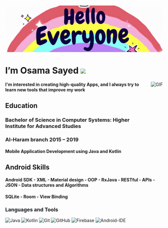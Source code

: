 <p>
  <img src="https://raw.githubusercontent.com/Vivekagent47/Vivekagent47/master/hello.svg">
</p>

# I’m Osama Sayed  <img width="30px" src="https://media.tenor.com/images/3b388fe03da271d2674faf85eb7c3fcd/tenor.gif" />

<img align="right" alt="GIF" height="160px" src="https://media.giphy.com/media/du3J3cXyzhj75IOgvA/giphy.gif" />
 
#### I'm interested in creating high-quality Apps, and I always try to learn new tools that improve my work <br>
## Education
### Bachelor of Science in Computer Systems: Higher Institute for Advanced Studies 
### Al-Haram branch 2015 – 2019 <br>
#### Mobile Application Development using Java and Kotlin <br>

## Android Skills 
#### Android SDK - XML - Material design - OOP - RxJava - RESTful - APIs - JSON - 	Data structures and Algorithms
#### SQLite -	Room - View Binding


  
### Languages and Tools
![Java](http://img.shields.io/badge/-Java-5B4638?style=flat-square&logo=java&logoColor=ffffff)
![Kotlin](https://img.shields.io/badge/-Kotlin-5F73D9?style=flat-square&logo=Kotlin&logoColor=ffffff)
![Git](https://img.shields.io/badge/-Git-%23F05032?style=flat-square&logo=git&logoColor=%23ffffff)
![GitHub](https://img.shields.io/badge/-GitHub-181717?style=flat-square&logo=github)
![Firebase](https://img.shields.io/badge/-Firebase-FFCA28?style=flat-square&logo=firebase&logoColor=ffffff)
![Android-IDE](http://img.shields.io/badge/-Android-30D780?style=flat-square&logo=android&logoColor=ffffff)

